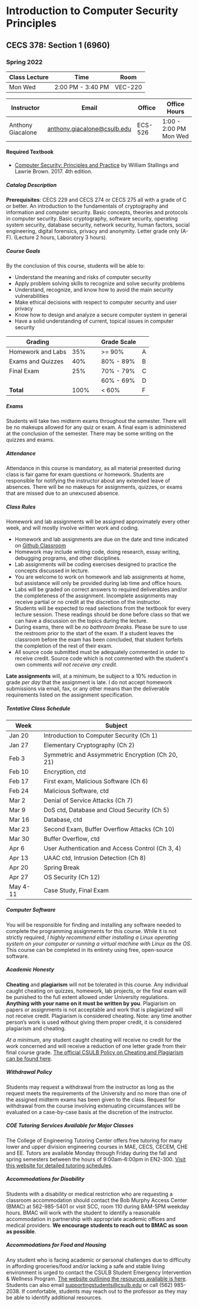 # Introduction to Computer Security Principles

## CECS 378: Section 1 (6960)

### Spring 2022

| Class Lecture | Time              | Room    |
|---------------|-------------------|---------|
| Mon Wed       | 2:00 PM - 3:40 PM | VEC-220 |

| Instructor        | Email                       | Office  | Office Hours           |
|-------------------|-----------------------------|---------|------------------------|
| Anthony Giacalone | anthony.giacalone@csulb.edu | ECS-526 | 1:00 - 2:00 PM Mon Wed |

#### Required Textbook

* [Computer Security: Principles and Practice](https://www.amazon.com/Computer-Security-Principles-Practice-4th/dp/0134794109) by William Stallings and Lawrie Brown. 2017. 4th edition.

##### Catalog Description

**Prerequisites**: CECS 229 and CECS 274 or CECS 275 all with a grade of C or better. An introduction to the fundamentals of cryptography and information and computer security. Basic concepts, theories and protocols in computer security. Basic cryptography, software security, operating system security, database security, network security, human factors, social engineering, digital forensics, privacy and anonymity. Letter grade only (A-F). (Lecture 2 hours, Laboratory 3 hours).

##### Course Goals

By the conclusion of this course, students will be able to:

* Understand the meaning and risks of computer security
* Apply problem solving skills to recognize and solve security problems
* Understand, recognize, and know how to avoid the main security vulnerabilities
* Make ethical decisions with respect to computer security and user privacy
* Know how to design and analyze a secure computer system in general
* Have a solid understanding of current, topical issues in computer security 

| Grading           |      | | Grade Scale |    |
|-------------------|------|-|-------------|----|
| Homework and Labs | 35%  | | >= 90%      | A  |
| Exams and Quizzes | 40%  | | 80% - 89%   | B  |
| Final Exam        | 25%  | | 70% - 79%   | C  |
|                   |      | | 60% - 69%   | D  |
| **Total**         | 100% | | < 60%       | F  |

##### Exams

Students will take two midterm exams throughout the semester. There will be no makeups allowed for any quiz or exam. A final exam is administered at the conclusion of the semester. There may be some writing on the quizzes and exams.

##### Attendance

Attendance in this course is mandatory, as all material presented during class is fair game for exam questions or homework. Students are responsible for notifying the instructor about any extended leave of absences. There will be no makeups for assignments, quizzes, or exams that are missed due to an unexcused absence.

##### Class Rules

Homework and lab assignments will be assigned approximately every other week, and will mostly involve written work and coding.

* Homework and lab assignments are due on the date and time indicated on [Github Classroom](http://classroom.github.com)
* Homework may include writing code, doing research, essay writing, debugging programs, and other disciplines.
* Lab assignments will be coding exercises designed to practice the concepts discussed in lecture.
* You are welcome to work on homework and lab assignments at home, but assistance will only be provided during lab time and office hours.
* Labs will be graded on correct answers to required deliverables and/or the completeness of the assignment. Incomplete assignments may receive partial or no credit at the discretion of the instructor.
* Students will be expected to read selections from the textbook for every lecture session. These readings should be done before class so that we can have a discussion on the topics during the lecture.
* During exams, there will be *no bathroom breaks*. Please be sure to use the restroom prior to the start of the exam. If a student leaves the classroom before the exam has been concluded, that student forfeits the completion of the rest of their exam.
* All source code submitted must be adequately commented in order to receive credit. Source code which is not commented with the student's own comments *will not receive any credit*.

**Late assignments** will, at a minimum, be subject to a 10% reduction in grade *per day* that the assignment is late. I do not accept homework submissions via email, fax, or any other means than the deliverable requirements listed on the assignment specification.

##### Tentative Class Schedule

|  Week      | Subject                                          |
|------------|--------------------------------------------------|
| Jan 20     | Introduction to Computer Security (Ch 1)         |
| Jan 27     | Elementary Cryptography (Ch 2)                   |
| Feb  3     | Symmetric and Assymmetric Encryption (Ch 20, 21) |
| Feb 10     | Encryption, ctd                                  |
| Feb 17     | First exam, Malicious Software (Ch 6)            |
| Feb 24     | Malicious Software, ctd                          |
| Mar  2     | Denial of Service Attacks (Ch 7)                 |
| Mar  9     | DoS ctd, Database and Cloud Security (Ch 5)      |
| Mar 16     | Database, ctd                                    |
| Mar 23     | Second Exam, Buffer Overflow Attacks (Ch 10)     |
| Mar 30     | Buffer Overflow, ctd                             |
| Apr  6     | User Authentication and Access Control (Ch 3, 4) |
| Apr 13     | UAAC ctd, Intrusion Detection (Ch 8)             |
| Apr 20     | Spring Break                                     |
| Apr 27     | OS Security (Ch 12)                              |
| May  4-11  | Case Study, Final Exam                           |

##### Computer Software

You will be responsible for finding and installing any software needed to complete the programming assignments for this course. While it is not strictly required, *I highly recommend either installing a Linux operating system on your computer or running a virtual machine with Linux as the OS*. This course can be completed in its entirety using free, open-source software.

##### Academic Honesty

**Cheating** and **plagiarism** will not be tolerated in this course. Any individual caught cheating on quizzes, homework, lab projects, or the final exam will be punished to the full extent allowed under University regulations. **Anything with your name on it must be written by you**. Plagiarism on papers or assignments is not acceptable and work that is plagiarized will not receive credit. Plagiarism is considered cheating. Note: any time another person’s work is used without giving them proper credit, it is considered plagiarism and cheating.
  
*At a minimum*, any student caught cheating will receive no credit for the work concerned and will receive a reduction of one letter grade from their final course grade. [The official CSULB Policy on Cheating and Plagiarism can be found here](http://web.csulb.edu/divisions/aa/catalog/current/academic\_information/cheating\_plagiarism.html).

##### Withdrawal Policy

Students may request a withdrawal from the instructor as long as the request meets the requirements of the University and no more than one of the assigned midterm exams has been given to the class. Request for withdrawal from the course involving extenuating circumstances will be evaluated on a case-by-case basis at the discretion of the instructor.

##### COE Tutoring Services Available for Major Classes

The College of Engineering Tutoring Center offers free tutoring for many lower and upper division engineering courses in MAE, CECS, CECEM, CHE and EE. Tutors are available Monday through Friday during the fall and spring semesters between the hours of 9:00am-6:00pm in EN2-300. [Visit this website for detailed tutoring schedules](http://web.csulb.edu/colleges/coe/views/essc/academic_success/engineering_tutor.shtml).

##### Accommodations for Disability

Students with a disability or medical restriction who are requesting a classroom accommodation should contact the Bob Murphy Access Center (BMAC) at 562-985-5401 or visit SCC, room 110 during 8AM-5PM weekday hours. BMAC will work with the student to identify a reasonable accommodation in partnership with appropriate academic offices and medical providers. **We encourage students to reach out to BMAC as soon as possible**.

##### Accommodations for Food and Housing

Any student who is facing academic or personal challenges due to difficulty in affording groceries/food and/or lacking a safe and stable living environment is urged to contact the CSULB Student Emergency Intervention & Wellness Program. [The website outlining the resources available is here](http://www.csulb.edu/basicneeds). Students can also email supportingstudents@csulb.edu or call (562) 985-2038. If comfortable, students may reach out to the professor as they may be able to identify additional resources.
